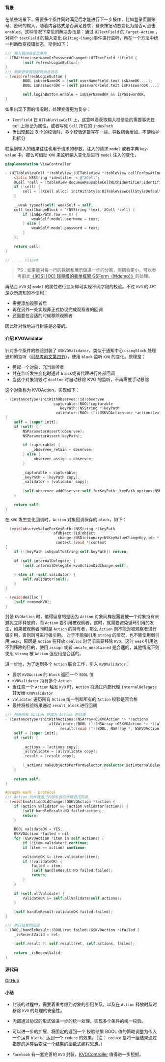 #### 背景
在某些场景下，需要多个条件同时满足后才能进行下一步操作，比如登录页面账号、密码的输入，随着内容格式是否满足要求，登录按钮动态变化为是否可点击 ```enabled```。这种情况下常见的解决办法是：通过 ```UITextField``` 的 ```Target-Action``` ，对两个 ```textField``` 的输入变化 ```Editing-Change```事件进行监听，再在一个方法中统一判断改变按钮状态，举例如下：

```Objective-C
/// 输入框内容变化事件
- (IBAction)userNameOrPasswordChanged:(UITextField *)field {
        [self refreshLoginButton];
}
/// 刷新登录按钮的可点击状态
- (void)refreshLoginButton {
        BOOL isUserNameOK = [self.userNameField.text isNameOK....];
        BOOL isPasswordOK = [self.passwordField.text isPasswordOK....];

        self.loginButton.enable = isUserNamedOK && isPasswordOK;
}

```
如果出现下面的情况时，处理变得更为复杂：
- ```TextField``` 在 ```UITableViewCell``` 上，这意味着获取输入框信息的需要事先在 cell 上标记为属性，或者写死 ```Cell``` 所在的 ```indexPath```
- 当出现超过 **3** 个的校验时，多个校验逻辑写在一些，导致耦合增加，不便维护和拆分

联系到输入的结果往往也用于请求的参数，注入的请求 ```model``` 或者字典 ```key-value``` 中，那么可借助 ```KVO``` 来监听输入变化后进行 ```model``` 注入的变化，

```Objective-C
@implementation ViewController

- (UITableViewCell *)tableView:(UITableView *)tableView cellForRowAtIndexPath:(NSIndexPath *)indexPath {
    static NSString *identifier = @"XCell";
    XCell *cell = [tableView dequeueReusableCellWithIdentifier:identifier];
    if (!cell) {
        cell = [[XCell alloc] initWithStyle:UITableViewCellStyleDefault reuseIdentifier:identifier];
    }
    
    __weak typeof(self) weakSelf = self;
    cell.textChangeBlock = ^(NSString *text, XCell *cell) {
        if (indexPath.row == 0) {
            weakSelf.model.userName = text;
        } else {
            weakSelf.model.password = text;
        }
    };
    
    return cell;
}

// ..... cliped
```
> PS：如果能对每一行的数据和展示做进一步的分离，则耦合更小，可以参考旧文[《[iOS] [OC] 轻量级的表单框架 GSForm（附demo）》](http://www.jianshu.com/p/b4c834976590)的处理。

再结合 ```KVO``` 对 ```model``` 的属性进行监听即可实现不同字段的校验。不过 ```KVO``` 的 ```API``` 是众所周知的不便利：
- 需要添加观察者后
- 再在另外一处实现非正式协议完成观察者的回调
- 还需要在合适的时候移除观察者

因此针对性地进行封装是必要的。

#### 介绍 KVOValidator
针对多个条件的校验封装了 ```GSKVOValidator```，类似于通知中心 ```usingBlock``` 处理通知的监听（[可参考前文第四节](http://www.jianshu.com/p/4b2dff2bbdb4)），使用 ```block``` 监听 ```KVO``` 的变化。原理是：
- 另起一个对象，充当监听者
- 并在监听发生变化时通过 ```block```或者代理进行外部回调
- 当这个对象销毁时 ```dealloc``` 时自动移除 KVO 的监听，不再需要手动移除

这个对象称为 KVOAction，实现如下：

```Objective-C
- (instancetype)initWithObservee:(id)observee
                      capturable:(BOOL)capturable
                         keyPath:(NSString *)keyPath
                       validator:(BOOL (^)(GSKVOAction<id> *action))validator 
{
    self = [super init];
    if (self) {
        NSParameterAssert(observee);
        NSParameterAssert(keyPath);
        
        if (capturable) {
            _observee_retain = observee;
        } else {
            _observee_assign = observee;
        }
        
        _capturable = capturable;
        _keyPath = [keyPath copy];
        _validator = [validator copy];
        
        [self.observee addObserver:self forKeyPath:_keyPath options:NSKeyValueObservingOptionNew context:NULL];
    }
    
    return self;
}
```

在 ```KVO``` 发生变化回调时，```Action``` 对象回调保存的 ```block```，如下：

```Objective-C
- (void)observeValueForKeyPath:(NSString *)keyPath
                      ofObject:(id)object
                        change:(NSDictionary<NSKeyValueChangeKey,id> *)change
                       context:(void *)context
{
    if (![keyPath isEqualToString:self.keyPath]) return;
    
    if (self.internalDelegate) {
        [self.internalDelegate kvoActionDidChange:self];
        
    } else if (self.validator) {
        self.validator(self);
    }
}

- (void)dealloc {
    [self removeKVO];
}

```

封装 ```KVOAction``` 时，值得留意的是因为 ```Action``` 对象同样是需要被一个对象持有来避免立即释放的，而 ```Action``` 要引用被观察者，这时，就需要避免循环引用的发生，如果被观察者同时是 ```Action``` 的持有者，那么 ```Action``` 则不能对被观察者进行强引用，否则则可进行强引用。 对于不能强引用 ```strong``` 的情况，也不能使用弱引用 ```weak```，原因是 ```Action``` 在释放 ```dealloc``` 时仍旧需要移除 ```KVO```，这时 ```weak``` 引用达不到移除的目的，使用 ```assign``` 或者 ```unsafe_unretained``` 是合适的，其他情况下则使用 ```strong``` 被 ```Action``` 强应用是合适的。

进一步地，为了达到多个 ```Action``` 联合工作，引入 ```KVOValidator```：
- 要求 ```KVOAction``` 的 ```block``` 返回一个 ```BOOL``` 值
- ```KVOValidator``` 持有多个 ```Action```
- 当任意一个 ```Action``` 触发 ```KVO``` 时，```Action``` 将通过内部代理 ```internalDelegate``` 转发给 ```KVOValidator```
- ```Validator``` 遍历所有 ```Action``` 统一判断所有的 ```Action``` 校验是否合格
- 最终将校验结果通过 ```result_block``` 进行回调


```Objective-C
/// 持有所有 Action 并成为 Action 的代理
- (instancetype)initWithActions:(NSArray<GSKVOAction *> *)actions
                    allValidate:(BOOL (^)(NSArray <GSKVOAction *> *))allValidate
                         result:(void (^)(BOOL, NSArray *, GSKVOAction *))result {
    self = [super init];
    if (self) {
        
        _actions = [actions copy];
        _allValidate = [allValidate copy];
        _result = [result copy];
        
        [_actions makeObjectsPerformSelector:@selector(setInternalDelegate:) withObject:self];
    }
    
    return self;
}

#pragma mark - protocol
/// Action 的代理通过内部私有的代理进行回调
- (void)kvoActionDidChange:(GSKVOAction *)action {
    if (action.validator && !action.validator(action)) {
        [self handleResult:NO failed:action];
        return;
    }
    
    BOOL validateOK = YES;
    GSKVOAction *failed = nil;
    for (GSKVOAction *item in self.actions) {
        if (!item.validator) continue;
        if (item == action) continue;
        
        validateOK &= item.validator(item);
        if (!validateOK) {
            failed = item;
            [self handleResult:NO failed:failed];
            return;
        }
    }
    
    if (self.allValidate) {
        validateOK &= self.allValidate(self.actions);
    }
    
    [self handleResult:validateOK failed:failed];
}

/// 执行结果的回调
- (BOOL)handleResult:(BOOL)ret failed:(GSKVOAction *)failed {
    _isRecentValid = ret;
    
    !self.result ?: self.result(ret, self.actions, failed);
    
    return _isRecentValid;
}
```

#### 源代码
[GitHub](https://github.com/beforeold/GSKVOValidator)

#### 小结
- 封装的过程中，需要着重考虑到对象的引用关系，以及在 ```Action``` 释放时及时移除 ```KVO``` 的处理的安全性。
- 内部通过协议的形式做进一步的统一处理，实现多个条件的统一校验。
- 可以进一步的扩展，将固定的返回一个 校验结果 BOOL 值的策略调整为传入一个运算 ```block```，达到一个 ```reduce``` 的效果。（注： ```reduce``` 是将一组结果通过指定的运算后变成一个结果的函数式编程思想。）

- ```Facebook``` 有一套完善的 ```KVO``` 封装，[KVOController](https://github.com/facebook/KVOController) 值得进一步挖掘。
